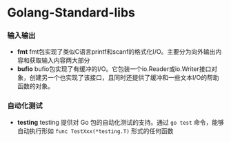 # Golang-Standard-libs

### 输入输出

- **fmt** fmt包实现了类似C语言printf和scanf的格式化I/O。主要分为向外输出内容和获取输入内容两大部分 
- **bufio** bufio包实现了有缓冲的I/O。它包装一个io.Reader或io.Writer接口对象，创建另一个也实现了该接口，且同时还提供了缓冲和一些文本I/O的帮助函数的对象。



### 自动化测试

- **testing** testing 提供对 Go 包的自动化测试的支持。通过 `go test` 命令，能够自动执行形如 `func TestXxx(*testing.T)` 形式的任何函数

